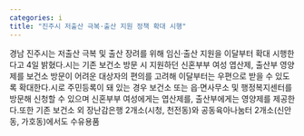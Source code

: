 ```yaml
---
categories: i
title: "진주시 저출산 극복·출산 지원 정책 확대 시행"
---
```

경남 진주시는 저출산 극복 및 출산 장려를 위해 임신·출산 지원을 이달부터 확대 시행한다고 4일 밝혔다.시는 기존 보건소 방문 시 지원하던 신혼부부 여성 엽산제, 출산부 영양제를 보건소 방문이 어려운 대상자의 편의를 고려해 이달부터는 우편으로 받을 수 있도록 확대한다.시로 주민등록이 돼 있는 경우 보건소 또는 읍·면사무소 및 행정복지센터를 방문해 신청할 수 있으며 신혼부부 여성에게는 엽산제를, 출산부에게는 영양제를 제공한다.또한 기존 보건소 외 장난감은행 2개소(시청, 천전동)와 공동육아나눔터 2개소(신안동, 가호동)에서도 수유용품